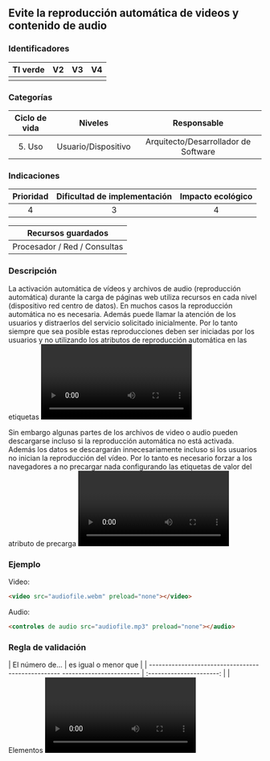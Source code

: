 ## Evite la reproducción automática de videos y contenido de audio

 ### Identificadores

 | TI verde | V2 | V3 | V4 |
 | :-----: | :-: | :-: | :-: |
 | | | | |

 ### Categorías

 | Ciclo de vida | Niveles | Responsable |
 | :--------: | :---------: | :--------------------------: |
 | 5. Uso | Usuario/Dispositivo | Arquitecto/Desarrollador de Software |

 ### Indicaciones

 | Prioridad | Dificultad de implementación | Impacto ecológico |
 | :------: | :----------------------: | :-----------------------: |
 | 4 | 3 | 4 |

 | Recursos guardados |
 | :---------------------------: |
 | Procesador / Red / Consultas |

 ### Descripción

La activación automática de vídeos y archivos de audio (reproducción automática) durante la carga de páginas web utiliza recursos en cada nivel (dispositivo red centro de datos). En muchos casos la reproducción automática no es necesaria. Además puede llamar la atención de los usuarios y distraerlos del servicio solicitado inicialmente. Por lo tanto siempre que sea posible estas reproducciones deben ser iniciadas por los usuarios y no utilizando los atributos de reproducción automática en las etiquetas <video> o <audio>.

 Sin embargo algunas partes de los archivos de video o audio pueden descargarse incluso si la reproducción automática no está activada. Además los datos se descargarán innecesariamente incluso si los usuarios no inician la reproducción del vídeo. Por lo tanto es necesario forzar a los navegadores a no precargar nada configurando las etiquetas de valor del atributo de precarga <video> o <audio> en none.

 ### Ejemplo

 Video:

 ```html
 <video src="audiofile.webm" preload="none"></video>
 ```

 Audio:

 ```html
 <controles de audio src="audiofile.mp3" preload="none"></audio>
 ```

 ### Regla de validación

 | El número de... | es igual o menor que |
 | -------------------------------------------------- ------------------------ | :----------------------: |
 | Elementos <video> o <audio> sin preload="none" o atributo de reproducción automática | 0 |
